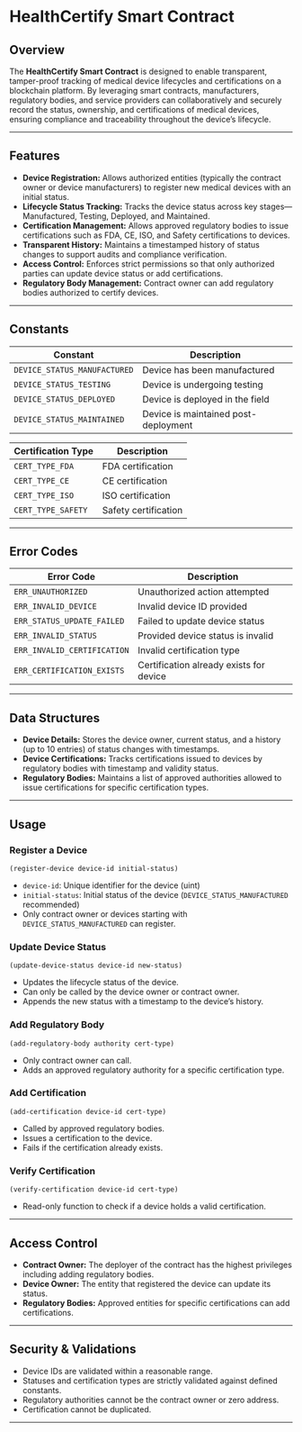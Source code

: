 
# HealthCertify  Smart Contract

## Overview

The **HealthCertify Smart Contract** is designed to enable transparent, tamper-proof tracking of medical device lifecycles and certifications on a blockchain platform. By leveraging smart contracts, manufacturers, regulatory bodies, and service providers can collaboratively and securely record the status, ownership, and certifications of medical devices, ensuring compliance and traceability throughout the device’s lifecycle.

---

## Features

* **Device Registration:** Allows authorized entities (typically the contract owner or device manufacturers) to register new medical devices with an initial status.
* **Lifecycle Status Tracking:** Tracks the device status across key stages—Manufactured, Testing, Deployed, and Maintained.
* **Certification Management:** Allows approved regulatory bodies to issue certifications such as FDA, CE, ISO, and Safety certifications to devices.
* **Transparent History:** Maintains a timestamped history of status changes to support audits and compliance verification.
* **Access Control:** Enforces strict permissions so that only authorized parties can update device status or add certifications.
* **Regulatory Body Management:** Contract owner can add regulatory bodies authorized to certify devices.

---

## Constants

| Constant                     | Description                          |
| ---------------------------- | ------------------------------------ |
| `DEVICE_STATUS_MANUFACTURED` | Device has been manufactured         |
| `DEVICE_STATUS_TESTING`      | Device is undergoing testing         |
| `DEVICE_STATUS_DEPLOYED`     | Device is deployed in the field      |
| `DEVICE_STATUS_MAINTAINED`   | Device is maintained post-deployment |

| Certification Type | Description          |
| ------------------ | -------------------- |
| `CERT_TYPE_FDA`    | FDA certification    |
| `CERT_TYPE_CE`     | CE certification     |
| `CERT_TYPE_ISO`    | ISO certification    |
| `CERT_TYPE_SAFETY` | Safety certification |

---

## Error Codes

| Error Code                  | Description                             |
| --------------------------- | --------------------------------------- |
| `ERR_UNAUTHORIZED`          | Unauthorized action attempted           |
| `ERR_INVALID_DEVICE`        | Invalid device ID provided              |
| `ERR_STATUS_UPDATE_FAILED`  | Failed to update device status          |
| `ERR_INVALID_STATUS`        | Provided device status is invalid       |
| `ERR_INVALID_CERTIFICATION` | Invalid certification type              |
| `ERR_CERTIFICATION_EXISTS`  | Certification already exists for device |

---

## Data Structures

* **Device Details:** Stores the device owner, current status, and a history (up to 10 entries) of status changes with timestamps.
* **Device Certifications:** Tracks certifications issued to devices by regulatory bodies with timestamp and validity status.
* **Regulatory Bodies:** Maintains a list of approved authorities allowed to issue certifications for specific certification types.

---

## Usage

### Register a Device

```clarity
(register-device device-id initial-status)
```

* `device-id`: Unique identifier for the device (uint)
* `initial-status`: Initial status of the device (`DEVICE_STATUS_MANUFACTURED` recommended)
* Only contract owner or devices starting with `DEVICE_STATUS_MANUFACTURED` can register.

### Update Device Status

```clarity
(update-device-status device-id new-status)
```

* Updates the lifecycle status of the device.
* Can only be called by the device owner or contract owner.
* Appends the new status with a timestamp to the device’s history.

### Add Regulatory Body

```clarity
(add-regulatory-body authority cert-type)
```

* Only contract owner can call.
* Adds an approved regulatory authority for a specific certification type.

### Add Certification

```clarity
(add-certification device-id cert-type)
```

* Called by approved regulatory bodies.
* Issues a certification to the device.
* Fails if the certification already exists.

### Verify Certification

```clarity
(verify-certification device-id cert-type)
```

* Read-only function to check if a device holds a valid certification.

---

## Access Control

* **Contract Owner:** The deployer of the contract has the highest privileges including adding regulatory bodies.
* **Device Owner:** The entity that registered the device can update its status.
* **Regulatory Bodies:** Approved entities for specific certifications can add certifications.

---

## Security & Validations

* Device IDs are validated within a reasonable range.
* Statuses and certification types are strictly validated against defined constants.
* Regulatory authorities cannot be the contract owner or zero address.
* Certification cannot be duplicated.

---
